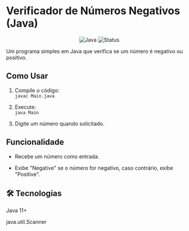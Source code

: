 # Verificador de Números Negativos (Java)  

<div align="center">
  <img src="https://img.shields.io/badge/Java-ED8B00?style=for-the-badge&logo=openjdk&logoColor=white" alt="Java">
  <img src="https://img.shields.io/badge/Status-Concluído-green" alt="Status">
</div>

Um programa simples em Java que verifica se um número é negativo ou positivo.  

## Como Usar  
1. Compile o código:  
   ``
   javac Main.java
  ``

2. Execute:   
  ``
java Main
  ``
  
3. Digite um número quando solicitado.

## Funcionalidade
- Recebe um número como entrada.

- Exibe "Negative" se o número for negativo, caso contrário, exibe "Positive".

## 🛠️ Tecnologias
Java 11+

java.util.Scanner
